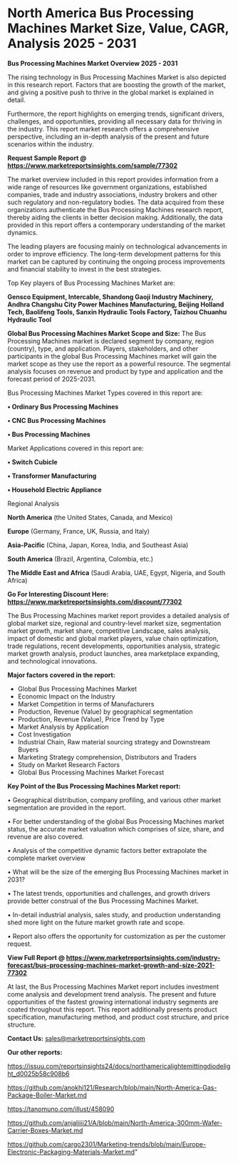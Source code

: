 # North America Bus Processing Machines Market Size, Value, CAGR, Analysis 2025 - 2031

<Strong> Bus Processing Machines Market Overview 2025 - 2031</strong>

The rising technology in Bus Processing Machines Market is also depicted in this research report. Factors that are boosting the growth of the market, and giving a positive push to thrive in the global market is explained in detail.

Furthermore, the report highlights on emerging trends, significant drivers, challenges, and opportunities, providing all necessary data for thriving in the industry. This report market research offers a comprehensive perspective, including an in-depth analysis of the present and future scenarios within the industry.

<strong>Request Sample Report @ <a href=https://www.marketreportsinsights.com/sample/77302>https://www.marketreportsinsights.com/sample/77302</a></strong>

The market overview included in this report provides information from a wide range of resources like government organizations, established companies, trade and industry associations, industry brokers and other such regulatory and non-regulatory bodies. The data acquired from these organizations authenticate the Bus Processing Machines research report, thereby aiding the clients in better decision making. Additionally, the data provided in this report offers a contemporary understanding of the market dynamics.

The leading players are focusing mainly on technological advancements in order to improve efficiency. The long-term development patterns for this market can be captured by continuing the ongoing process improvements and financial stability to invest in the best strategies.

Top Key players of Bus Processing Machines Market are:

<strong>Gensco Equipment, Intercable, Shandong Gaoji Industry Machinery, Andhra Changshu City Power Machines Manufacturing, Beijing Holland Tech, Baolifeng Tools, Sanxin Hydraulic Tools Factory, Taizhou Chuanhu Hydraulic Tool</strong>

<strong><b>Global Bus Processing Machines Market Scope and Size:</b></strong>
The Bus Processing Machines market is declared segment by company, region (country), type, and application. Players, stakeholders, and other participants in the global Bus Processing Machines market will gain the market scope as they use the report as a powerful resource. The segmental analysis focuses on revenue and product by type and application and the forecast period of 2025-2031.

Bus Processing Machines Market Types covered in this report are:

<strong>• Ordinary Bus Processing Machines

• CNC Bus Processing Machines

• Bus Processing Machines</strong>

Market Applications covered in this report are:

<strong>• Switch Cubicle

• Transformer Manufacturing

• Household Electric Appliance</strong> 

Regional Analysis

<strong>North America</strong> (the United States, Canada, and Mexico)

<strong>Europe</strong> (Germany, France, UK, Russia, and Italy)

<strong>Asia-Pacific</strong> (China, Japan, Korea, India, and Southeast Asia)

<strong>South America</strong> (Brazil, Argentina, Colombia, etc.)

<strong>The Middle East and Africa</strong> (Saudi Arabia, UAE, Egypt, Nigeria, and South Africa)

<strong>Go For Interesting Discount Here: <a href=https://www.marketreportsinsights.com/discount/77302>https://www.marketreportsinsights.com/discount/77302</a></strong>

The Bus Processing Machines market report provides a detailed analysis of global market size, regional and country-level market size, segmentation market growth, market share, competitive Landscape, sales analysis, impact of domestic and global market players, value chain optimization, trade regulations, recent developments, opportunities analysis, strategic market growth analysis, product launches, area marketplace expanding, and technological innovations.

<strong><b>Major factors covered in the report:</b></strong>
<ul>
  <li>Global Bus Processing Machines Market </li>
  <li>Economic Impact on the Industry</li>
  <li>Market Competition in terms of Manufacturers</li>
  <li>Production, Revenue (Value) by geographical segmentation</li>
  <li>Production, Revenue (Value), Price Trend by Type</li>
  <li>Market Analysis by Application</li>
  <li>Cost Investigation</li>
  <li>Industrial Chain, Raw material sourcing strategy and Downstream Buyers</li>
  <li>Marketing Strategy comprehension, Distributors and Traders</li>
  <li>Study on Market Research Factors</li>
  <li>Global Bus Processing Machines Market Forecast</li>
</ul>

<strong><b>Key Point of the Bus Processing Machines Market report:</b></strong>

• Geographical distribution, company profiling, and various other market segmentation are provided in the report.

• For better understanding of the global Bus Processing Machines market status, the accurate market valuation which comprises of size, share, and revenue are also covered.

• Analysis of the competitive dynamic factors better extrapolate the complete market overview

• What will be the size of the emerging Bus Processing Machines market in 2031?

• The latest trends, opportunities and challenges, and growth drivers provide better construal of the Bus Processing Machines Market.

• In-detail industrial analysis, sales study, and production understanding shed more light on the future market growth rate and scope.

• Report also offers the opportunity for customization as per the customer request.

<strong><b>View Full Report @ <a href=https://www.marketreportsinsights.com/industry-forecast/bus-processing-machines-market-growth-and-size-2021-77302>https://www.marketreportsinsights.com/industry-forecast/bus-processing-machines-market-growth-and-size-2021-77302</a></b></strong>


At last, the Bus Processing Machines Market report includes investment come analysis and development trend analysis. The present and future opportunities of the fastest growing international industry segments are coated throughout this report. This report additionally presents product specification, manufacturing method, and product cost structure, and price structure.

<strong>Contact Us:</strong>
sales@marketreportsinsights.com

<strong>Our other reports:</strong>

<a href=https://issuu.com/reportsinsights24/docs/northamericalightemittingdiodelight_d0025b58c908b6>https://issuu.com/reportsinsights24/docs/northamericalightemittingdiodelight_d0025b58c908b6</a>

<a href=https://github.com/anokhi121/Research/blob/main/North-America-Gas-Package-Boiler-Market.md>https://github.com/anokhi121/Research/blob/main/North-America-Gas-Package-Boiler-Market.md</a>

<a href=https://tanomuno.com/illust/458090>https://tanomuno.com/illust/458090</a>

<a href=https://github.com/anjaliiii21/A/blob/main/North-America-300mm-Wafer-Carrier-Boxes-Market.md>https://github.com/anjaliiii21/A/blob/main/North-America-300mm-Wafer-Carrier-Boxes-Market.md</a>

<a href=https://github.com/cargo2301/Marketing-trends/blob/main/Europe-Electronic-Packaging-Materials-Market.md>https://github.com/cargo2301/Marketing-trends/blob/main/Europe-Electronic-Packaging-Materials-Market.md</a>"
